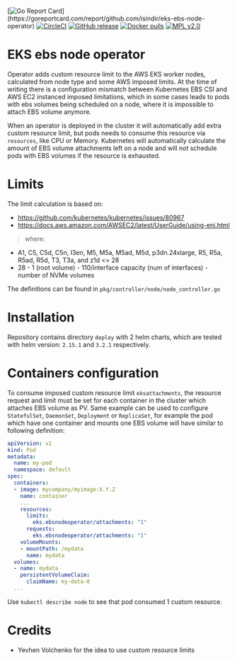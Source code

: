 [![Go Report Card](https://goreportcard.com/badge/github.com/isindir/eks-ebs-node-operator?)](https://goreportcard.com/report/github.com/isindir/eks-ebs-node-operator)
[![CircleCI](https://circleci.com/gh/isindir/eks-ebs-node-operator.svg?style=svg)](https://circleci.com/gh/isindir/eks-ebs-node-operator)
[![GitHub release](https://img.shields.io/github/tag/isindir/eks-ebs-node-operator.svg)](https://github.com/isindir/eks-ebs-node-operator/releases)
[![Docker pulls](https://img.shields.io/docker/pulls/isindir/eks-ebs-node-operator.svg)](https://hub.docker.com/r/isindir/eks-ebs-node-operator)
[![MPL v2.0](http://img.shields.io/github/license/isindir/eks-ebs-node-operator.svg)](LICENSE)

# EKS ebs node operator

Operator adds custom resource limit to the AWS EKS worker nodes, calculated from
node type and some AWS imposed limits. At the time of writing there is a
configuration mismatch between Kubernetes EBS CSI and AWS EC2 instanced imposed
limitations, which in some cases leads to pods with ebs volumes being scheduled
on a node, where it is impossible to attach EBS volume anymore.

When an operator is deployed in the cluster it will automatically add extra
custom resource limit, but pods needs to consume this resource via `resources`,
like CPU or Memory. Kubernetes will automatically calculate the amount of EBS
volume attachments left on a node and will not schedule pods with EBS volumes if
the resource is exhausted.

# Limits

The limit calculation is based on:

* https://github.com/kubernetes/kubernetes/issues/80967
* https://docs.aws.amazon.com/AWSEC2/latest/UserGuide/using-eni.html

> where:

* A1, C5, C5d, C5n, I3en, M5, M5a, M5ad, M5d, p3dn.24xlarge, R5, R5a, R5ad, R5d, T3, T3a, and z1d <= 28
* 28 - 1 (root volume) - 110/interface capacity (num of interfaces) - number of NVMe volumes

The definitions can be found in `pkg/controller/node/node_controller.go`

# Installation

Repository contains directory `deploy` with 2 helm charts, which are tested with
helm version: `2.15.1` and `3.2.1` respectively.

# Containers configuration

To consume imposed custom resource limit `eksattachments`, the resource
request and limit must be set for each container in the cluster which attaches
EBS volume as PV. Same example can be used to configure `StatefulSet`,
`DaemonSet`, `Deployment` or `ReplicaSet`, for example the pod which have one
container and mounts one EBS volume will have similar to following definition:

```yaml
apiVersion: v1
kind: Pod
metadata:
  name: my-pod
  namespace: default
spec:
  containers:
  - image: mycompany/myimage:X.Y.Z
    name: container
    ...
    resources:
      limits:
	    eks.ebsnodeoperator/attachments: "1"
      requests:
	    eks.ebsnodeoperator/attachments: "1"
    volumeMounts:
    - mountPath: /mydata
      name: mydata
  volumes:
  - name: mydata
    persistentVolumeClaim:
      claimName: my-data-0
  ...
```

Use `kubectl describe node` to see that pod consumed 1 custom resource.

# Credits

* Yevhen Volchenko for the idea to use custom resource limits

